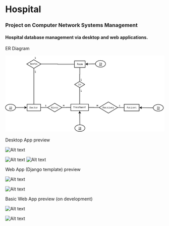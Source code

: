 # Hospital
### Project on Computer Network Systems Management

#### Hospital database management via desktop and web applications.

ER Diagram

![Alt text](Diagram.png?raw=true "Database")

Desktop App preview

![Alt text](https://i.imgur.com/We5xRhw.png "Desktop App")

![Alt text](https://i.imgur.com/8amvlcz.png "Doctors List Desktop App") ![Alt text](https://i.imgur.com/l6EqKyN.png "Patients List Desktop App")

Web App (Django template) preview

![Alt text](https://i.imgur.com/xMZtJBc.png "List Django")

![Alt text](https://i.imgur.com/1FuKGWQ.png "Update Django")

Basic Web App preview (on development)

![Alt text](https://i.imgur.com/qYDXrvW.png "List Web App")

![Alt text](https://i.imgur.com/InoNCUp.png "Update Web App")
